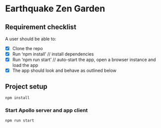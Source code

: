 # Earthquake Zen Garden
   
## Requirement checklist
A user should be able to:
- [x] Clone the repo
- [x] Run ‘npm install’ // install dependencies
- [x] Run ‘npm run start’ // auto-start the app, open a browser instance and load the app
- [x] The app should look and behave as outlined below

## Project setup
```
npm install
```

### Start Apollo server and app client
```
npm run start
```
